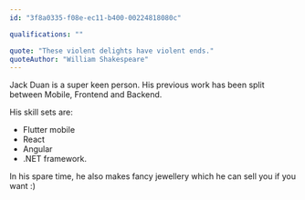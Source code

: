 ```yaml
---
id: "3f8a0335-f08e-ec11-b400-00224818080c"

qualifications: ""

quote: "These violent delights have violent ends."
quoteAuthor: "William Shakespeare"
---
```


[Editing your profile]: https://github.com/SSWConsulting/People/wiki/3.-Editing-your-profile

Jack Duan is a super keen person. His previous work has been split between Mobile, Frontend and Backend.

His skill sets are:
* Flutter mobile
* React
* Angular
* .NET framework.

In his spare time, he also makes fancy jewellery which he can sell you if you want :)


